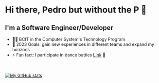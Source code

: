 # Hi there, Pedro but without the P 👋

## I'm a Software Engineer/Developer

- 🧑‍🎓 BCIT in the Computer System's Technology Program
- 🥅 2023 Goals: gain new experiences in different teams and expand my horizons
- ⚡ Fun fact: I participate in dance battles [Link](https://www.youtube.com/watch?v=-uiR7OiBDg0&ab_channel=Gigabots) 💃

<br />

[![My GitHub stats](https://github-readme-stats.vercel.app/api?username=Nog-bs)](https://github.com/anuraghazra/github-readme-stats)
